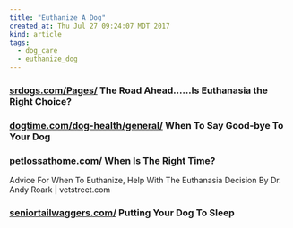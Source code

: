```yaml
---
title: "Euthanize A Dog"
created_at: Thu Jul 27 09:24:07 MDT 2017
kind: article
tags:
  - dog_care
  - euthanize_dog
---
```


<h3>
  <a href="http://www.srdogs.com/Pages/loss.2.html" target="_blank">srdogs.com/Pages/</a>
  The Road Ahead......Is Euthanasia the Right Choice?
</h3>

<h3>
  <a href="http://dogtime.com/dog-health/general/60-when-to-say-good-bye" target="_blank">dogtime.com/dog-health/general/</a>
  When To Say Good-bye To Your Dog
</h3>

<h3>
  <a href="http://petlossathome.com/how-to-know-when-its-time-to-euthanize-your-pet/" target="_blank">petlossathome.com/</a>
  When Is The Right Time?
</h3>

Advice For When To Euthanize, Help With The Euthanasia Decision By Dr. Andy Roark | vetstreet.com

<h3>
  <a href="http://www.seniortailwaggers.com/putting-your-dog-to-sleep.html" target="_blank">seniortailwaggers.com/</a>
  Putting Your Dog To Sleep 
</h3>

<h3>
<a href="" target="_blank"></a>

</h3>

<h3>
<a href="" target="_blank"></a>

</h3>

<!--
html boilerplate
<a href="" target="_blank"></a>
<a name=""></a>
<img src="" width="400px">
<ul>
  <li></li>
</ul>
<pre>
</pre>
<pre><code>
</code></pre>
<math xmlns='http://www.w3.org/1998/Math/MathML' display='block'>
</math>
-->
